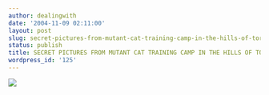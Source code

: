 ```yaml
---
author: dealingwith
date: '2004-11-09 02:11:00'
layout: post
slug: secret-pictures-from-mutant-cat-training-camp-in-the-hills-of-tora-bora
status: publish
title: SECRET PICTURES FROM MUTANT CAT TRAINING CAMP IN THE HILLS OF TORA BORA!
wordpress_id: '125'
---
```


![][1]

   [1]: http://www.koit.pwp.blueyonder.co.uk/moggies2.GIF

